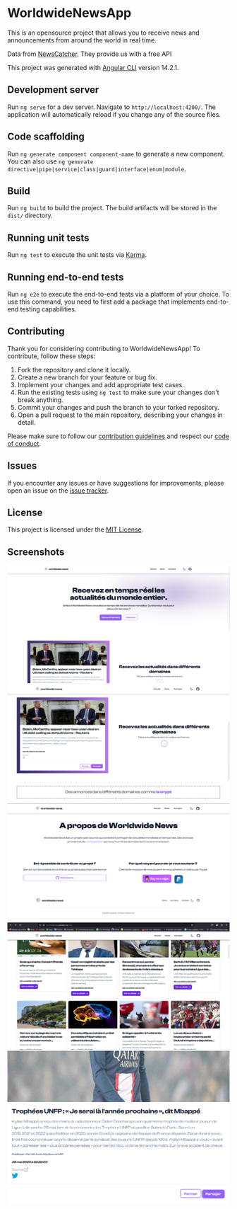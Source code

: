 # WorldwideNewsApp

This is an opensource project that allows you to receive news and announcements from around the world in real time.

Data from [NewsCatcher](https://newscatcherapi.com/). They provide us with a free API

This project was generated with [Angular CLI](https://github.com/angular/angular-cli) version 14.2.1.

## Development server

Run `ng serve` for a dev server. Navigate to `http://localhost:4200/`. The application will automatically reload if you change any of the source files.

## Code scaffolding

Run `ng generate component component-name` to generate a new component. You can also use `ng generate directive|pipe|service|class|guard|interface|enum|module`.

## Build

Run `ng build` to build the project. The build artifacts will be stored in the `dist/` directory.

## Running unit tests

Run `ng test` to execute the unit tests via [Karma](https://karma-runner.github.io).

## Running end-to-end tests

Run `ng e2e` to execute the end-to-end tests via a platform of your choice. To use this command, you need to first add a package that implements end-to-end testing capabilities.

## Contributing

Thank you for considering contributing to WorldwideNewsApp! To contribute, follow these steps:

1. Fork the repository and clone it locally.
2. Create a new branch for your feature or bug fix.
3. Implement your changes and add appropriate test cases.
4. Run the existing tests using `ng test` to make sure your changes don't break anything.
5. Commit your changes and push the branch to your forked repository.
6. Open a pull request to the main repository, describing your changes in detail.

Please make sure to follow our [contribution guidelines](CONTRIBUTING.md) and respect our [code of conduct](CODE_OF_CONDUCT.md).

## Issues

If you encounter any issues or have suggestions for improvements, please open an issue on the [issue tracker](https://github.com/jackamrl/WorldwideNewsApp/issues).

## License

This project is licensed under the [MIT License](LICENSE).

## Screenshots

![Home page](/src/assets/screen4.png?raw=true "Home page")
![Features page](/src/assets/screen5.png?raw=true "Features page")
![About page](/src/assets/screen6.png?raw=true "About page")
![News page](/src/assets/screen1.png?raw=true "News page")
![New card](/src/assets/screen3.png?raw=true "New card")

